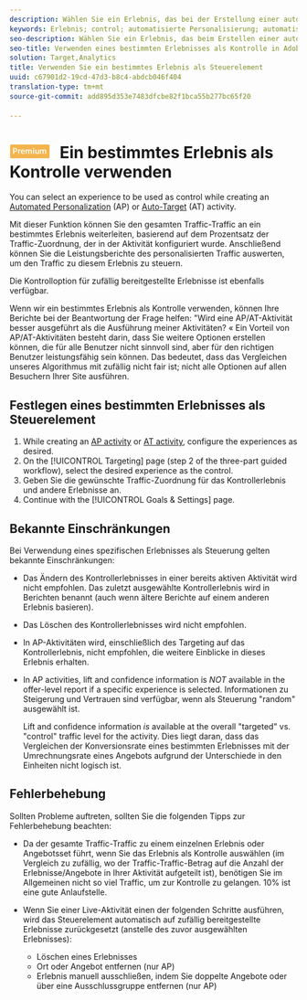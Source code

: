 ```yaml
---
description: Wählen Sie ein Erlebnis, das bei der Erstellung einer automatisierten Personalisierung (AP) oder einer automatischen Targeting-Aktivität als Kontrolle verwendet werden soll.
keywords: Erlebnis; control; automatisierte Personalisierung; automatisches Targeting
seo-description: Wählen Sie ein Erlebnis, das beim Erstellen einer automatisierten Personalisierung (AP) oder einer automatischen Targeting-Aktivität in Adobe Target verwendet werden soll.
seo-title: Verwenden eines bestimmten Erlebnisses als Kontrolle in Adobe Target
solution: Target,Analytics
title: Verwenden Sie ein bestimmtes Erlebnis als Steuerelement
uuid: c67901d2-19cd-47d3-b8c4-abdcb046f404
translation-type: tm+mt
source-git-commit: add895d353e7483dfcbe82f1bca55b277bc65f20

---
```



# ![PREMIUM](/help/assets/premium.png) Ein bestimmtes Erlebnis als Kontrolle verwenden

You can select an experience to be used as control while creating an [Automated Personalization](/help/c-activities/t-automated-personalization/automated-personalization.md) (AP) or [Auto-Target](/help/c-activities/auto-target-to-optimize.md) (AT) activity.

Mit dieser Funktion können Sie den gesamten Traffic-Traffic an ein bestimmtes Erlebnis weiterleiten, basierend auf dem Prozentsatz der Traffic-Zuordnung, der in der Aktivität konfiguriert wurde. Anschließend können Sie die Leistungsberichte des personalisierten Traffic auswerten, um den Traffic zu diesem Erlebnis zu steuern.

Die Kontrolloption für zufällig bereitgestellte Erlebnisse ist ebenfalls verfügbar.

Wenn wir ein bestimmtes Erlebnis als Kontrolle verwenden, können Ihre Berichte bei der Beantwortung der Frage helfen: &quot;Wird eine AP/AT-Aktivität besser ausgeführt als die Ausführung meiner Aktivitäten? « Ein Vorteil von AP/AT-Aktivitäten besteht darin, dass Sie weitere Optionen erstellen können, die für alle Benutzer nicht sinnvoll sind, aber für den richtigen Benutzer leistungsfähig sein können. Das bedeutet, dass das Vergleichen unseres Algorithmus mit zufällig nicht fair ist; nicht alle Optionen auf allen Besuchern Ihrer Site ausführen.

## Festlegen eines bestimmten Erlebnisses als Steuerelement

1. While creating an [AP activity](/help/c-activities/t-automated-personalization/create-ap-activity.md) or [AT activity](/help/c-activities/t-test-ab/t-test-create-ab/ab-audience.md), configure the experiences as desired.
1. On the [!UICONTROL Targeting] page (step 2 of the three-part guided workflow), select the desired experience as the control.
1. Geben Sie die gewünschte Traffic-Zuordnung für das Kontrollerlebnis und andere Erlebnisse an.
1. Continue with the [!UICONTROL Goals &amp; Settings] page.

## Bekannte Einschränkungen

Bei Verwendung eines spezifischen Erlebnisses als Steuerung gelten bekannte Einschränkungen:

* Das Ändern des Kontrollerlebnisses in einer bereits aktiven Aktivität wird nicht empfohlen. Das zuletzt ausgewählte Kontrollerlebnis wird in Berichten benannt (auch wenn ältere Berichte auf einem anderen Erlebnis basieren).
* Das Löschen des Kontrollerlebnisses wird nicht empfohlen.
* In AP-Aktivitäten wird, einschließlich des Targeting auf das Kontrollerlebnis, nicht empfohlen, die weitere Einblicke in dieses Erlebnis erhalten.
* In AP activities, lift and confidence information is *NOT* available in the offer-level report if a specific experience is selected. Informationen zu Steigerung und Vertrauen sind verfügbar, wenn als Steuerung &quot;random&quot; ausgewählt ist.

   Lift and confidence information *is* available at the overall &quot;targeted&quot; vs. &quot;control&quot; traffic level for the activity. Dies liegt daran, dass das Vergleichen der Konversionsrate eines bestimmten Erlebnisses mit der Umrechnungsrate eines Angebots aufgrund der Unterschiede in den Einheiten nicht logisch ist.

## Fehlerbehebung

Sollten Probleme auftreten, sollten Sie die folgenden Tipps zur Fehlerbehebung beachten:

* Da der gesamte Traffic-Traffic zu einem einzelnen Erlebnis oder Angebotsset führt, wenn Sie das Erlebnis als Kontrolle auswählen (im Vergleich zu zufällig, wo der Traffic-Traffic-Betrag auf die Anzahl der Erlebnisse/Angebote in Ihrer Aktivität aufgeteilt ist), benötigen Sie im Allgemeinen nicht so viel Traffic, um zur Kontrolle zu gelangen. 10% ist eine gute Anlaufstelle.
* Wenn Sie einer Live-Aktivität einen der folgenden Schritte ausführen, wird das Steuerelement automatisch auf zufällig bereitgestellte Erlebnisse zurückgesetzt (anstelle des zuvor ausgewählten Erlebnisses):

   * Löschen eines Erlebnisses
   * Ort oder Angebot entfernen (nur AP)
   * Erlebnis manuell ausschließen, indem Sie doppelte Angebote oder über eine Ausschlussgruppe entfernen (nur AP)
